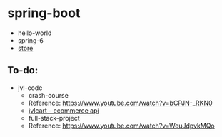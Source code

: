 # spring-boot
- hello-world
- spring-6
- [store](https://www.youtube.com/watch?v=gJrjgg1KVL4&t=224s)


## To-do:
- jvl-code
  - crash-course
  - Reference: https://www.youtube.com/watch?v=bCPJN-_RKN0
  - [jvlcart - ecommerce api](https://www.youtube.com/watch?v=Ug-brYWK6cI)
  - full-stack-project
  - Reference: https://www.youtube.com/watch?v=WeuJdpvkMQo
